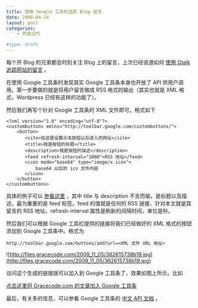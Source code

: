 ```yaml
---
title: 使用 Google 工具栏追踪 Blog 留言
date: 2008-04-24
layout: post
categories:
    - 奇技淫巧

#type: draft
---
```


每个开 Blog 的兄弟都会时刻关注 Blog 上的留言，上次已经说道如何 [使用 Gtalk 追踪网站的留言]({{site.urls}}/posts/49/) 。

在使用 Google 工具条时发现其实 Google 工具条本身也开放了 API 供用户调用。第一步要做的就是将用户留言做成 RSS 格式的输出（其实也就是 XML 格式，Wordpress 已经有这样的功能了）。

然后我们再写个针对 Google 工具条的 XML 文件即可。格式如下

```
<?xml version="1.0" encoding="utf-8"?>
<custombuttons xmlns="http://toolbar.google.com/custombuttons/">
    <button>
       <site>在这里设置点击按钮以后进入的网址</site>
       <title>我是按钮的标题</title>
       <description>我是按钮的描述</description>
       <feed refresh-interval="1800">RSS 地址</feed>
       <icon mode="base64" type="image/x-icon">
           base64 以后的 ico 文件内容
       </icon>
    </button>
</custombuttons>
```

具体的例子可以 [参看这里](http://lab.gracecode.com/historic/google_btn.xml) ，其中 title 与 description 不言而喻，是标题以及描述，最为重要的是 feed 标签。feed 的值就是任何的 RSS 链接，针对本文就是其留言的 RSS 地址。refresh-interval 属性是刷新的间隔时间，单位是秒。

然后我们可以根据 Google 工具栏提供的链接将我们已经做好的 XML 格式的按钮添加到 Google 工具条中。格式为

    http://toolbar.google.com/buttons/add?url=<XML 文件 URL 地址>

![http://files.gracecode.com/2009_11_05/362615738b19.jpg](http://files.gracecode.com/2009_11_05/362615738b19.jpg)

访问这个生成的链接就可以加入到 Google 工具条了，效果如图上所示。比如

 [点击这里将 Gracecode.com 的文章加入 Google 工具条](http://toolbar.google.com/buttons/add?url=http://lab.gracecode.com/historic/google_btn.xml) 

最后，有关多的信息，可以参看 Google 工具条的 [中文 API 文档](http://toolbar.google.com/buttons/intl/zh-CN/apis/howto_guide.html) 。
